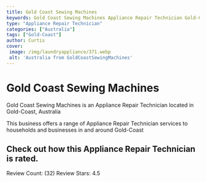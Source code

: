 ```yaml
---
title: Gold Coast Sewing Machines
keywords: Gold Coast Sewing Machines Appliance Repair Technician Gold-Coast Australia 
type: "Appliance Repair Technician"
categories: ["Australia"]
tags: ["Gold-Coast"]
author: Curtis
cover:
 image: /img/laundryappliance/371.webp
 alt: 'Australia from GoldCoastSewingMachines'
---
```


# Gold Coast Sewing Machines
Gold Coast Sewing Machines is an Appliance Repair Technician located in Gold-Coast, Australia

This business offers a range of Appliance Repair Technician services to households and businesses in and around Gold-Coast

## Check out how this Appliance Repair Technician is rated.
Review Count: (32)
Review Stars: 4.5
